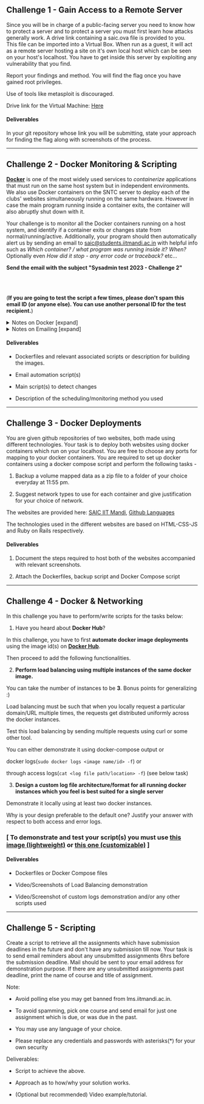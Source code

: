 ## Challenge 1 - Gain Access to a Remote Server

  
  

Since you will be in charge of a public-facing server you need to know how to protect a server and to protect a server you must first learn how attacks generally work. A drive link containing a saic.ova file is provided to you. This file can be imported into a Virtual Box. When run as a guest, it will act as a remote server hosting a site on it's own local host which can be seen on your host's localhost. You have to get inside this server by exploiting any vulnerability that you find.

  

Report your findings and method. You will find the flag once you have gained root privileges.

  

Use of tools like metasploit is discouraged.

  

Drive link for the Virtual Machine: [Here]([https://drive.google.com/file/d/1DncHl1FfJnJfToHQWwuAMuEJkWQGN98f/view?usp=sharing])

  

#### Deliverables

  

In your git repository whose link you will be submitting, state your approach for finding the flag along with screenshots of the process.

  
  

-----------------------------------------------------

## Challenge 2 - Docker Monitoring & Scripting

  

[**Docker**](https://www.docker.com/resources/what-container/) is one of the most widely used services to _containerize_ applications that must run on the same host system but in independent environments. We also use Docker containers on the SNTC server to deploy each of the clubs' websites simultaneously running on the same hardware. However in case the main program running inside a container exits, the container will also abruptly shut down with it.

  

Your challenge is to monitor all the Docker containers running on a host system, and identify if a container exits or changes state from normal/running/active. Additionally, your program should then automatically alert us by sending an email to saic@students.iitmandi.ac.in with helpful info such as _Which container? / what program was running inside it? When?_ Optionally even _How did it stop - any error code or traceback?_ etc...<br>

**Send the email with the subject "Sysadmin test 2023 - Challenge 2"**

<br><br>

(**If you are going to test the script a few times, please don't spam this email ID (or anyone else). You can use another personal ID for the test recipient.**)

  

<details>

<summary>Notes on Docker [expand]</summary>

If you have never heard anything about how docker works before, here are 3 questions that may help guide you - <ul>

<li>What is an <i>Image</i> vs. <i>Container</i> ?</li>

<li>Virtual Environment (e.g. Python's venv or anaconda) <i>vs.</i> Container (Docker etc..) <i>vs.</i> a Virtual Machine (Oracle VBox, etc...)</li>

<li>What is a <code>Dockerfile</code> ?</li>

</ul>

<p>We aren't asking you to deploy any specific service/container in this problem. You can create your own Docker images of any kind, or even just pull some from the <a  href="https://hub.docker.com/search?q=">Docker Hub</a> and run those. Maybe you insert a script that automatically exits after some time, or you can stop the container manually during testing to check if your monitoring script works.</p>

</details>

  

<details>

<summary>Notes on Emailing [expand]</summary>

You will likely need credentials of a <i>trusted</i> SMTP server/relay to send email that will actually be accepted and downloaded to any inbox. You may use any service that is publicly available. There are free accounts on some mailing services that are feasible to create, or even Gmail allows you to use its SMTP relay, with some conditions. <b>Please do not allow your credentials to be leaked or appear in the code at any time, as you will need to make your Git repository public later! They can then be misused by anyone on the internet.</b> You can record a short video of the email script working and being received in your inbox so that we can see the script in action, or, instead document how to provide the credentials so that we can use our own and test it.

</details>

  
  

#### Deliverables

- Dockerfiles and relevant associated scripts or description for building the images.

- Email automation script(s)

- Main script(s) to detect changes

- Description of the scheduling/monitoring method you used

  
  

-----------------------------------------------------

## Challenge 3 - Docker Deployments

You are given github repositories of two websites, both made using different technologies. Your task is to deploy both websites using docker containers which run on your localhost. You are free to choose any ports for mapping to your docker containers. You are required to set up docker containers using a docker compose script and perform the following tasks -

1. Backup a volume mapped data as a zip file to a folder of your choice everyday at 11:55 pm.

2. Suggest network types to use for each container and give justification for your choice of network.

  

The websites are provided here: [SAIC IIT Mandi](https://github.com/KamandPrompt/SAIC-Website), [Github Languages](https://github.com/alex-benoit/github-languages.git)

  

The technologies used in the different websites are based on HTML-CSS-JS and Ruby on Rails respectively.

#### Deliverables

  

1. Document the steps required to host both of the websites accompanied with relevant screenshots.

2. Attach the Dockerfiles, backup script and Docker Compose script

  

-----------------------------------------------------

  

## Challenge 4 - Docker & Networking

  

In this challenge you have to perform/write scripts for the tasks below:<br>

1. Have you heard about **Docker Hub**?<br>

In this challenge, you have to first **automate docker image deployments** using the image id(s) on [**Docker Hub**](https://hub.docker.com/search?q=).<br>

Then proceed to add the following functionalities.

  

2.  **Perform load balancing using multiple instances of the same docker image.**<br>

You can take the number of instances to be **3**. Bonus points for generalizing :)<br>

Load balancing must be such that when you locally request a particular domain/URL multiple times, the requests get distributed uniformly across the docker instances.<br>

Test this load balancing by sending multiple requests using curl or some other tool.<br>

You can either demonstrate it using docker-compose output or <br>

docker logs(`sudo docker logs <image name/id> -f`) or <br>

through access logs(`cat <log file path/location> -f`) (see below task)<br>

  

3.  **Design a custom log file architecture/format for all running docker instances which you feel is best suited for a single server**<br>

Demonstrate it locally using at least two docker instances.<br>

Why is your design preferable to the default one? Justify your answer with respect to both access and error logs.<br>

### [ To demonstrate and test your script(s) you must use [this image (lightweight)](https://hub.docker.com/r/metavinayak/matrix) or [this one (customizable)](https://hub.docker.com/r/metavinayak/matrix-custom) ]

  

#### Deliverables

- Dockerfiles or Docker Compose files

- Video/Screenshots of Load Balancing demonstration

- Video/Screenshot of custom logs demonstration and/or any other scripts used

  
  

----------

## Challenge 5 - Scripting

Create a script to retrieve all the assignments which have submission deadlines in the future and don't have any submission till now. Your task is to send email reminders about any unsubmitted assignments 6hrs before the submission deadline. Mail should be sent to your email address for demonstration purpose. If there are any unsubmitted assignments past deadline, print the name of course and title of assignment.

  

Note:

- Avoid polling else you may get banned from lms.iitmandi.ac.in.

- To avoid spamming, pick one course and send email for just one assignment which is due, or was due in the past.

- You may use any language of your choice.

- Please replace any credentials and passwords with asterisks(*) for your own security

  

Deliverables:

- Script to achieve the above.

- Approach as to how/why your solution works.

- (Optional but recommended) Video example/tutorial.
